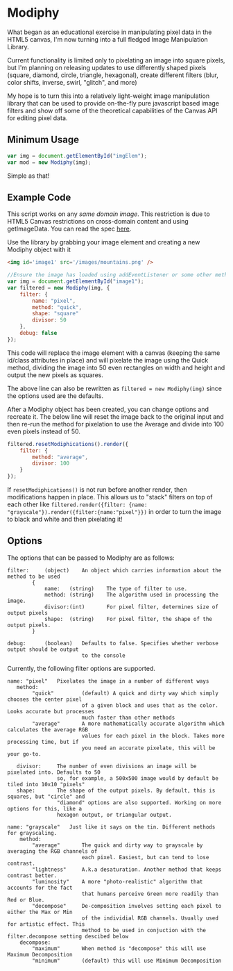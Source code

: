 # Modiphy
What began as an educational exercise in manipulating pixel data in the HTML5 canvas, I'm now turning into a full fledged Image Manipulation Library.

Current functionality is limited only to pixelating an image into square pixels, but I'm planning on releasing updates to use differently shaped pixels (square, diamond, circle, triangle, hexagonal), create different filters (blur, color shifts, inverse, swirl, "glitch", and more)

My hope is to turn this into a relatively light-weight image manipulation library that can be used to provide on-the-fly pure javascript based image filters and show off some of the theoretical capabilities of the Canvas API for editing pixel data.

## Minimum Usage
``` js
var img = document.getElementById("imgElem");
var mod = new Modiphy(img);
```
Simple as that!
 
## Example Code
This script works on any _same domain image_. This restriction is due to HTML5 Canvas restrictions on cross-domain content and using getImageData. You can read the spec [here](http://dev.w3.org/html5/spec/the-canvas-element.html#security-with-canvas-elements).

Use the library by grabbing your image element and creating a new Modiphy object with it
``` html
<img id='image1' src='/images/mountains.png' />
```
``` js
//Ensure the image has loaded using addEventListener or some other method before attempting to Modiphy it
var img = document.getElementById("image1");
var filtered = new Modiphy(img, {
    filter: {
        name: "pixel",
        method: "quick",
        shape: "square"
        divisor: 50
    },
    debug: false
});
```
This code will replace the image element with a canvas (keeping the same id/class attributes in place) and will pixelate the image using the Quick method, dividing the image into 50 even rectangles on width and height and output the new pixels as squares.

The above line can also be rewritten as ` filtered = new Modiphy(img) ` since the options used are the defaults. 

After a Modiphy object has been created, you can change options and recreate it. The below line will reset the image back to the original input and then re-run the method for pixelation to use the Average and divide into 100 even pixels instead of 50.
``` js
filtered.resetModiphications().render({
    filter: {
        method: "average",
        divisor: 100
    }
});
```
If `resetModiphications()` is not run before another render, then modifications happen in place. This allows us to "stack" filters on top of each other like `filtered.render({filter: {name: "grayscale"}).render({filter:{name:"pixel"}})` in order to turn the image to black and white and then pixelating it!
## Options
The options that can be passed to Modiphy are as follows:
``` 
filter:     (object)    An object which carries information about the method to be used
        {
            name:   (string)    The type of filter to use.
            method: (string)    The algorithm used in processing the image. 
            divisor:(int)       For pixel filter, determines size of output pixels
            shape:  (string)    For pixel filter, the shape of the output pixels. 
        }
        
debug:      (boolean)   Defaults to false. Specifies whether verbose output should be output
                        to the console
```

Currently, the following filter options are supported.
```
name: "pixel"   Pixelates the image in a number of different ways
   method: 
        "quick"         (default) A quick and dirty way which simply chooses the center pixel 
                        of a given block and uses that as the color. Looks accurate but processes
                        much faster than other methods
        "average"       A more mathematically accurate algorithm which calculates the average RGB 
                        values for each pixel in the block. Takes more processing time, but if 
                        you need an accurate pixelate, this will be your go-to.
                        
   divisor:     The number of even divisions an image will be pixelated into. Defaults to 50 
                so, for example, a 500x500 image would by default be tiled into 10x10 "pixels"
   shape:       The shape of the output pixels. By default, this is squares, but "circle" and 
                "diamond" options are also supported. Working on more options for this, like a 
                hexagon output, or triangular output.
                
name: "grayscale"   Just like it says on the tin. Different methods for grayscaling.
    method:
        "average"       The quick and dirty way to grayscale by averaging the RGB channels of
                        each pixel. Easiest, but can tend to lose contrast.
        "lightness"     A.k.a desaturation. Another method that keeps contrast better.
        "luminosity"    A more "photo-realistic" algorithm that accounts for the fact
                        that humans perceive Green more readily than Red or Blue.
        "decompose"     De-composition involves setting each pixel to either the Max or Min 
                        of the individial RGB channels. Usually used for artistic effect. This
                        method to be used in conjuction with the filter.decompose setting descibed below
    decompose:  
        "maximum"       When method is "decompose" this will use Maximum Decomposition
        "minimum"       (default) this will use Minimum Decomposition 
```
